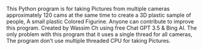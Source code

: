 This Python program is for taking Pictures from multiple cameras approximately 120 cams at the same time to create a 3D plastic sample of people, A small plastic Colored Figurine.
Anyone can contribute to improve this program.
Created by Wassim Ch using free Chat GPT 3.5 & Bing AI.
The only problem with this program that it uses a single thread for all cameras, The program don’t use multiple threaded CPU for taking Pictures.
